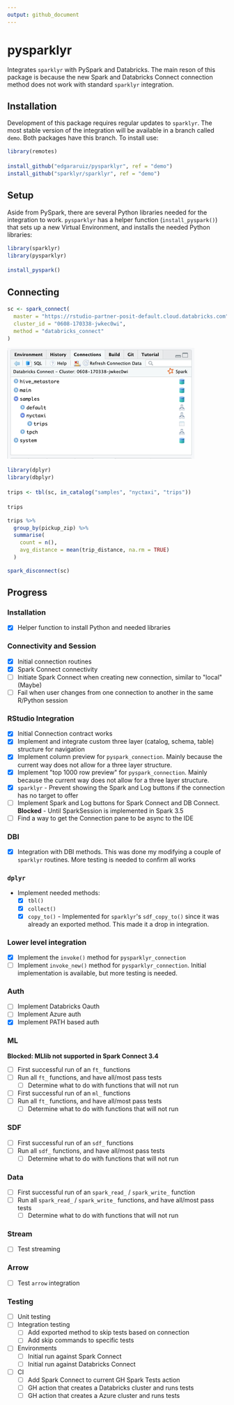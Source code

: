 ```yaml
---
output: github_document
---
```


<!-- README.md is generated from README.Rmd. Please edit that file -->





# pysparklyr

<!-- badges: start -->

<!-- badges: end -->

Integrates `sparklyr` with PySpark and Databricks. The main reson of this package is because the new Spark and Databricks Connect connection method does not work with standard `sparklyr` integration.

## Installation

Development of this package requires regular updates to `sparklyr`. The most stable version of the integration will be available in a branch called `demo`. Both packages have this branch. To install use:

``` r
library(remotes)

install_github("edgararuiz/pysparklyr", ref = "demo")
install_github("sparklyr/sparklyr", ref = "demo")
```

## Setup

Aside from PySpark, there are several Python libraries needed for the integration to work. `pysparklyr` has a helper function (`install_pyspark()`) that sets up a new Virtual Environment, and installs the needed Python libraries:

``` r
library(sparklyr)
library(pysparklyr)

install_pyspark()
```

## Connecting


```r
sc <- spark_connect(
  master = "https://rstudio-partner-posit-default.cloud.databricks.com",
  cluster_id = "0608-170338-jwkec0wi",
  method = "databricks_connect"
)
```

<img src="man/readme/rstudio-connection.png"/>


```r
library(dplyr)
library(dbplyr)

trips <- tbl(sc, in_catalog("samples", "nyctaxi", "trips"))

trips
```


```r
trips %>% 
  group_by(pickup_zip) %>% 
  summarise(
    count = n(),
    avg_distance = mean(trip_distance, na.rm = TRUE)
  )
```


```r
spark_disconnect(sc)
```

## Progress

### Installation

-   [x] Helper function to install Python and needed libraries

### Connectivity and Session

-   [x] Initial connection routines
-   [x] Spark Connect connectivity
-   [ ] Initiate Spark Connect when creating new connection, similar to "local" (Maybe)
-   [ ] Fail when user changes from one connection to another in the same R/Python session

### RStudio Integration

-   [x] Initial Connection contract works
-   [x] Implement and integrate custom three layer (catalog, schema, table) structure for navigation
-   [x] Implement column preview for `pyspark_connection`. Mainly because the current way does not allow for a three layer structure.
-   [x] Implement "top 1000 row preview" for `pyspark_connection`. Mainly because the current way does not allow for a three layer structure.
-   [x] `sparklyr` - Prevent showing the Spark and Log buttons if the connection has no target to offer
-   [ ] Implement Spark and Log buttons for Spark Connect and DB Connect. **Blocked** - Until SparkSession is implemented in Spark 3.5
-   [ ] Find a way to get the Connection pane to be async to the IDE

### DBI

-   [x] Integration with DBI methods. This was done my modifying a couple of `sparklyr` routines. More testing is needed to confirm all works

### `dplyr`

-   Implement needed methods:
    -   [x] `tbl()`
    -   [x] `collect()`
    -   [x] `copy_to()` - Implemented for `sparklyr`'s `sdf_copy_to()` since it was already an exported method. This made it a drop in integration.

### Lower level integration

-   [x] Implement the `invoke()` method for `pysparklyr_connection`
-   [ ] Implement `invoke_new()` method for `pysparklyr_connection`. Initial implementation is available, but more testing is needed.

### Auth

-   [ ] Implement Databricks Oauth
-   [ ] Implement Azure auth
-   [x] Implement PATH based auth

### ML

**Blocked: MLlib not supported in Spark Connect 3.4**

-   [ ] First successful run of an `ft_` functions
-   [ ] Run all `ft_` functions, and have all/most pass tests
    -   [ ] Determine what to do with functions that will not run
-   [ ] First successful run of an `ml_` functions
-   [ ] Run all `ft_` functions, and have all/most pass tests
    -   [ ] Determine what to do with functions that will not run

### SDF

-   [ ] First successful run of an `sdf_` functions
-   [ ] Run all `sdf_` functions, and have all/most pass tests
    -   [ ] Determine what to do with functions that will not run

### Data

-   [ ] First successful run of an `spark_read_` / `spark_write_` function
-   [ ] Run all `spark_read_` / `spark_write_` functions, and have all/most pass tests
    -   [ ] Determine what to do with functions that will not run

### Stream

-   [ ] Test streaming

### Arrow

-   [ ] Test `arrow` integration

### Testing

-   [ ] Unit testing
-   [ ] Integration testing
    -   [ ] Add exported method to skip tests based on connection
    -   [ ] Add skip commands to specific tests
-   [ ] Environments
    -   [ ] Initial run against Spark Connect
    -   [ ] Initial run against Databricks Connect
-   [ ] CI
    -   [ ] Add Spark Connect to current GH Spark Tests action
    -   [ ] GH action that creates a Databricks cluster and runs tests
    -   [ ] GH action that creates a Azure cluster and runs tests
